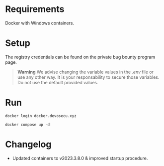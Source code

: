 # Requirements
Docker with Windows containers.

# Setup
The registry credentials can be found on the private bug bounty program page.

> **Warning**
> We advise changing the variable values in the *.env* file or use any other way. It is your responsability to secure those variables.
> Do not use the default provided values.


# Run
```
docker login docker.devosecu.xyz

docker compose up -d
```

# Changelog
- Updated containers to v2023.3.8.0 & improved startup procedure.
